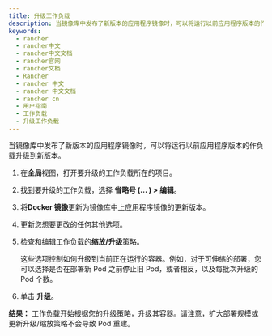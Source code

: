 ```yaml
---
title: 升级工作负载
description: 当镜像库中发布了新版本的应用程序镜像时，可以将运行以前应用程序版本的作负载升级到新版本。
keywords:
  - rancher
  - rancher中文
  - rancher中文文档
  - rancher官网
  - rancher文档
  - Rancher
  - rancher 中文
  - rancher 中文文档
  - rancher cn
  - 用户指南
  - 工作负载
  - 升级工作负载
---
```


当镜像库中发布了新版本的应用程序镜像时，可以将运行以前应用程序版本的作负载升级到新版本。

1. 在**全局**视图，打开要升级的工作负载所在的项目。

1. 找到要升级的工作负载，选择 **省略号 (... ) > 编辑**。

1. 将**Docker 镜像**更新为镜像库中上应用程序镜像的更新版本。

1. 更新您想要更改的任何其他选项。

1. 检查和编辑工作负载的**缩放/升级**策略。

   这些选项控制如何升级到当前正在运行的容器。例如，对于可伸缩的部署，您可以选择是否在部署新 Pod 之前停止旧 Pod，或者相反，以及每批次升级的 Pod 个数。

1. 单击 **升级**。

**结果：** 工作负载开始根据您的升级策略，升级其容器。请注意，扩大部署规模或更新升级/缩放策略不会导致 Pod 重建。
